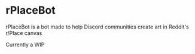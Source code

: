 # rPlaceBot

rPlaceBot is a bot made to help Discord communities create art in Reddit's r/Place canvas

Currently a WIP
